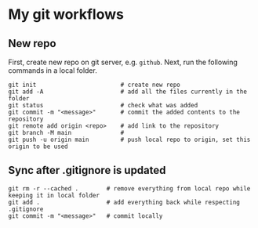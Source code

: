 # My git workflows

## New repo

First, create new repo on git server, e.g. `github`.
Next, run the following commands in a local folder.

```
git init                        # create new repo
git add -A                      # add all the files currently in the folder
git status                      # check what was added
git commit -m "<message>"       # commit the added contents to the repository 
git remote add origin <repo>    # add link to the repository
git branch -M main              #
git push -u origin main         # push local repo to origin, set this origin to be used
```

## Sync after .gitignore is updated

```
git rm -r --cached .        # remove everything from local repo while keeping it in local folder
git add .                   # add everything back while respecting .gitignore
git commit -m "<message>"   # commit locally
